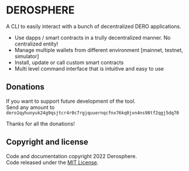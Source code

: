 # DEROSPHERE

A CLI to easily interact with a bunch of decentralized DERO applications.

- Use dapps / smart contracts in a trully decentralized manner. No centralized entity!
- Manage multiple wallets from different environment [mainnet, testnet, simulator]
- Install, update or call custom smart contracts
- Multi level command interface that is intuitive and easy to use

## Donations

If you want to support future development of the tool.  
Send any amount to `dero1qyhunyuk24g9qsjtcr4r0c7rgjquuernqcfnx76kq0jvn4ns98tf2qgj5dq70`  

Thanks for all the donations!  

## Copyright and license

Code and documentation copyright 2022 Derosphere.  
Code released under the [MIT License](https://github.com/g45t345rt/derosphere/blob/master/LICENSE).
